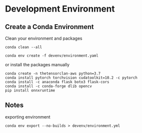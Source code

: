 # Development Environment

## Create a Conda Environment

Clean your environment and packages
```shell script
conda clean --all
```

```shell script
conda env create -f devenv/environment.yaml
```

or install the packages manually
```shell script
conda create -n thetensorclan-aws python=3.7
conda install pytorch torchvision cudatoolkit=10.2 -c pytorch
conda install -c anaconda flask boto3 flask-cors
conda install -c conda-forge dlib opencv
pip install onnxruntime
```

## Notes

exporting environment
```shell script
conda env export --no-builds > devenv/environment.yml
```
